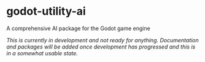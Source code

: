 # godot-utility-ai
A comprehensive AI package for the Godot game engine

_This is currently in development and not ready for anything. Documentation and packages will be added once development has progressed and this is in a somewhat usable state._
